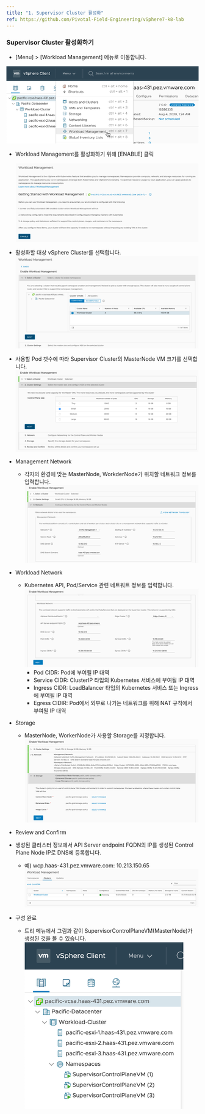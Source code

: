 ```yaml
---
title: "1. Supervisor Cluster 활성화"
ref: https://github.com/Pivotal-Field-Engineering/vSphere7-k8-lab
---
```


### Supervisor Cluster 활성화하기

- [Menu] > [Workload Management] 메뉴로 이동합니다.
  
 ![](images/supervisor-cluster-1.png)

- Workload Management를 활성화하기 위해 [ENABLE] 클릭

  ![](images/supervisor-cluster-2.png)

- 활성화할 대상 vSphere Cluster를 선택합니다.
  ![](images/supervisor-cluster-3.png)

- 사용할 Pod 갯수에 따라 Supervisor Cluster의 MasterNode VM 크기를 선택합니다.
  ![](images/supervisor-cluster-4.png)

- Management Network
  * 각자의 환경에 맞는 MasterNode, WorkderNode가 위치할 네트워크 정보를 입력합니다.
    ![](images/supervisor-cluster-5.png)

- Workload Network
  * Kubernetes API, Pod/Service 관련 네트워트 정보를 입력합니다.
    ![](images/supervisor-cluster-6.png)
    + Pod CIDR: Pod에 부여될 IP 대역
    + Service CIDR: ClusterIP 타입의 Kubernetes 서비스에 부여될 IP 대역
    + Ingress CIDR: LoadBalancer 타입의 Kubernetes 서비스 또는 Ingress 에 부여될 IP 대역
    + Egress CIDIR: Pod에서 외부로 나가는 네트워크를 위해 NAT 규칙에서 부여될 IP 대역

- Storage
  * MasterNode, WorkerNode가 사용할 Storage를 지정합니다.
  ![](images/supervisor-cluster-7.png)

- Review and Confirm

- 생성된 클러스터 정보에서 API Server endpoint FQDN의 IP를 생성된 Control Plane Node IP로 DNS에 등록합니다.
  * 예) wcp.haas-431.pez.vmware.com: 10.213.150.65
    ![](images/supervisor-cluster-8.png)

- 구성 완료
  * 트리 메뉴에서 그림과 같이 SupervisorControlPlaneVM(MasterNode)가 생성된 것을 볼 수 있습니다.
  ![](images/supervisor-cluster-9.png)